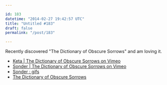 ```yaml
---

id: 183
datetime: "2014-02-27 19:42:57 UTC"
title: "Untitled #183"
draft: false
permalink: "/post/183"

---
```


Recently discovered "The Dictionary of Obscure Sorrows" and am loving it. 

 
 * [Keta | The Dictionary of Obscure Sorrows on Vimeo](https://web.archive.org/web/20221206052741/https://vimeo.com/83258629)
 * [Sonder | The Dictionary of Obscure Sorrows on Vimeo](https://web.archive.org/web/20141022192001/http://vimeo.com/80318195)
 * [Sonder : gifs](http://www.reddit.com/r/gifs/comments/15qb24/sonder/)
 * [The Dictionary of Obscure Sorrows](https://web.archive.org/web/20241112220022/https://www.dictionaryofobscuresorrows.com/)



